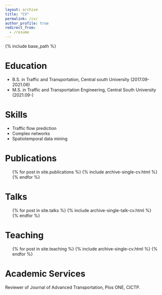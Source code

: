 ```yaml
---
layout: archive
title: "CV"
permalink: /cv/
author_profile: true
redirect_from:
  - /resume
---
```


{% include base_path %}

Education
======
* B.S. in Traffic and Transportation, Central south University (2017.09-2021.06)
* M.S. in Traffic and Transportation Engineering, Central South University (2021.09-)
  
Skills
======
* Traffic flow prediction
* Complex networks
* Spatiotemporal data mining

Publications
======
  <ul>{% for post in site.publications %}
    {% include archive-single-cv.html %}
  {% endfor %}</ul>
  
Talks
======
  <ul>{% for post in site.talks %}
    {% include archive-single-talk-cv.html %}
  {% endfor %}</ul>
  
Teaching
======
  <ul>{% for post in site.teaching %}
    {% include archive-single-cv.html %}
  {% endfor %}</ul>
  
Academic Services
======
Reviewer of Journal of Advanced Transportation, Plos ONE, CICTP. 
